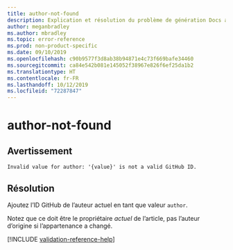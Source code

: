 ```yaml
---
title: author-not-found
description: Explication et résolution du problème de génération Docs author-not-found
author: meganbradley
ms.author: mbradley
ms.topic: error-reference
ms.prod: non-product-specific
ms.date: 09/10/2019
ms.openlocfilehash: c90b9577f3d8ab38b94871e4c73f669bafe34460
ms.sourcegitcommit: ca84e542b081e145052f38967e826f6ef25da1b2
ms.translationtype: HT
ms.contentlocale: fr-FR
ms.lasthandoff: 10/12/2019
ms.locfileid: "72287847"
---
```

# <a name="author-not-found"></a>author-not-found

## <a name="warning"></a>Avertissement

`Invalid value for author: '{value}' is not a valid GitHub ID.`

## <a name="resolution"></a>Résolution

Ajoutez l’ID GitHub de l’auteur actuel en tant que valeur `author`.

Notez que ce doit être le propriétaire *actuel* de l’article, pas l’auteur d’origine si l’appartenance a changé.

<!--make sure to add this file to your includes folder and verify the path-->
[!INCLUDE [validation-reference-help](includes/validation-reference-help.md)]

